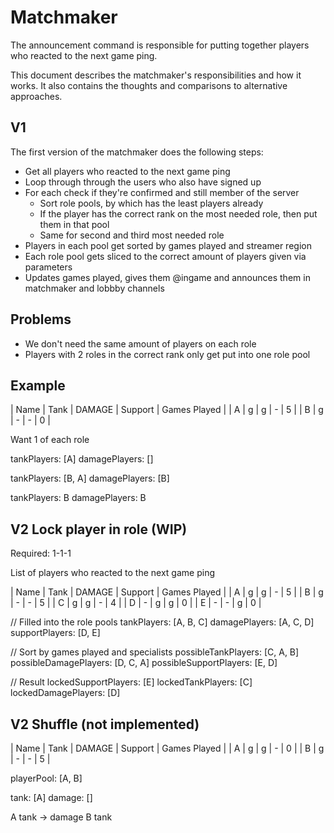 # Matchmaker

The announcement command is responsible for putting together players who reacted to the next game ping.

This document describes the matchmaker's responsibilities and how it works. It also contains the thoughts and comparisons to alternative approaches.

## V1

The first version of the matchmaker does the following steps:

- Get all players who reacted to the next game ping
- Loop through through the users who also have signed up
- For each check if they're confirmed and still member of the server
  - Sort role pools, by which has the least players already
  - If the player has the correct rank on the most needed role, then put them in that pool
  - Same for second and third most needed role
- Players in each pool get sorted by games played and streamer region
- Each role pool gets sliced to the correct amount of players given via parameters
- Updates games played, gives them @ingame and announces them in matchmaker and lobbby channels

## Problems

- We don't need the same amount of players on each role
- Players with 2 roles in the correct rank only get put into one role pool

## Example

| Name | Tank | DAMAGE | Support | Games Played |
| A | g | g | - | 5 |
| B | g | - | - | 0 |

Want 1 of each role

tankPlayers: [A]
damagePlayers: []

tankPlayers: [B, A]
damagePlayers: [B]

tankPlayers: B
damagePlayers: B

## V2 Lock player in role (WIP)

Required: 1-1-1

List of players who reacted to the next game ping

| Name | Tank | DAMAGE | Support | Games Played |
| A | g | g | - | 5 |
| B | g | - | - | 5 |
| C | g | g | - | 4 |
| D | - | g | g | 0 |
| E | - | - | g | 0 |

// Filled into the role pools
tankPlayers: [A, B, C]
damagePlayers: [A, C, D]
supportPlayers: [D, E]

// Sort by games played and specialists
possibleTankPlayers: [C, A, B]
possibleDamagePlayers: [D, C, A]
possibleSupportPlayers: [E, D]

// Result
lockedSupportPlayers: [E]
lockedTankPlayers: [C]
lockedDamagePlayers: [D]

## V2 Shuffle (not implemented)

| Name | Tank | DAMAGE | Support | Games Played |
| A | g | g | - | 0 |
| B | g | - | - | 5 |

playerPool: [A, B]

tank: [A]
damage: []

A tank -> damage
B tank
